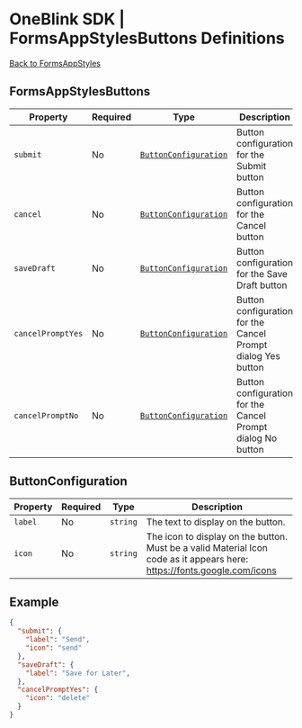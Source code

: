 # OneBlink SDK | FormsAppStylesButtons Definitions

[Back to FormsAppStyles](./FormsAppStyles.md)

## FormsAppStylesButtons

| Property          | Required | Type                                          | Description                                                  |
| ----------------- | -------- | --------------------------------------------- | ------------------------------------------------------------ |
| `submit`          | No       | [`ButtonConfiguration`](#buttonconfiguration) | Button configuration for the Submit button                   |
| `cancel`          | No       | [`ButtonConfiguration`](#buttonconfiguration) | Button configuration for the Cancel button                   |
| `saveDraft`       | No       | [`ButtonConfiguration`](#buttonconfiguration) | Button configuration for the Save Draft button               |
| `cancelPromptYes` | No       | [`ButtonConfiguration`](#buttonconfiguration) | Button configuration for the Cancel Prompt dialog Yes button |
| `cancelPromptNo`  | No       | [`ButtonConfiguration`](#buttonconfiguration) | Button configuration for the Cancel Prompt dialog No button  |

## ButtonConfiguration

| Property | Required | Type     | Description                                                                                                              |
| -------- | -------- | -------- | ------------------------------------------------------------------------------------------------------------------------ |
| `label`  | No       | `string` | The text to display on the button.                                                                                       |
| `icon`   | No       | `string` | The icon to display on the button. Must be a valid Material Icon code as it appears here: https://fonts.google.com/icons |

## Example

```JSON
{
  "submit": {
    "label": "Send",
    "icon": "send"
  },
  "saveDraft": {
    "label": "Save for Later",
  },
  "cancelPromptYes": {
    "icon": "delete"
  }
}
```
